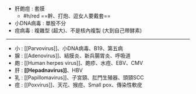 - 肝皰痘 : 套膜
	- #h/red ==幹、打炮、逗女人要戴套==
- 小DNA病毒 : 單股不分
- 痘病毒 : 複雜型 (超大)、不是核內複製 (大到自己帶酵素)
***
- 小 : [[Parvovirus]]、小DNA病毒、B19、第五病
- 腺 : [[Adenovirus]]、結膜炎、新兵腸胃炎、呼吸道
- 皰 : [[Human herpes virus]]、皰疹、水痘、EBV、CMV
- 肝 : **[[Hepadnavirus]]**、HBV
- 乳 : [[Papillomavirus]]、子宮頸、肛門生殖器、頭頸SCC
- 痘 : [[Poxvirus]]、天花、猴痘、Small pox、傳染性軟疣